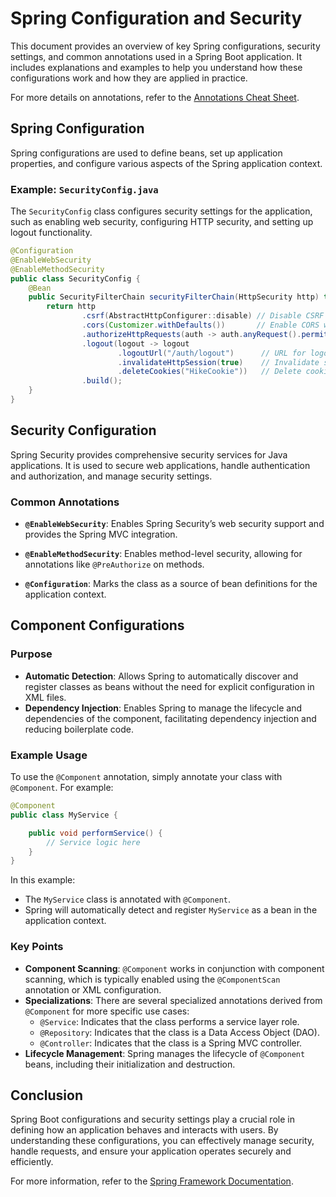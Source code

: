 # Spring Configuration and Security

This document provides an overview of key Spring configurations, security settings, and common annotations used in a Spring Boot application. It includes explanations and examples to help you understand how these configurations work and how they are applied in practice.

For more details on annotations, refer to the [Annotations Cheat Sheet](../../../../../../../extra-resources/AnnotationsCheatSheet.md).

## Spring Configuration

Spring configurations are used to define beans, set up application properties, and configure various aspects of the Spring application context.

### Example: `SecurityConfig.java`

The `SecurityConfig` class configures security settings for the application, such as enabling web security, configuring HTTP security, and setting up logout functionality.

```java
@Configuration
@EnableWebSecurity
@EnableMethodSecurity
public class SecurityConfig {
    @Bean
    public SecurityFilterChain securityFilterChain(HttpSecurity http) throws Exception {
        return http
                .csrf(AbstractHttpConfigurer::disable) // Disable CSRF protection
                .cors(Customizer.withDefaults())       // Enable CORS with default settings
                .authorizeHttpRequests(auth -> auth.anyRequest().permitAll()) // Allow all requests
                .logout(logout -> logout
                        .logoutUrl("/auth/logout")      // URL for logout requests
                        .invalidateHttpSession(true)    // Invalidate session on logout
                        .deleteCookies("HikeCookie"))   // Delete cookies on logout
                .build();
    }
}
```

## Security Configuration

Spring Security provides comprehensive security services for Java applications. It is used to secure web applications, handle authentication and authorization, and manage security settings.

### Common Annotations

- **`@EnableWebSecurity`**: Enables Spring Security’s web security support and provides the Spring MVC integration.

- **`@EnableMethodSecurity`**: Enables method-level security, allowing for annotations like `@PreAuthorize` on methods.

- **`@Configuration`**: Marks the class as a source of bean definitions for the application context.

## Component Configurations

### Purpose

- **Automatic Detection**: Allows Spring to automatically discover and register classes as beans without the need for explicit configuration in XML files.
- **Dependency Injection**: Enables Spring to manage the lifecycle and dependencies of the component, facilitating dependency injection and reducing boilerplate code.

### Example Usage

To use the `@Component` annotation, simply annotate your class with `@Component`. For example:

```java
@Component
public class MyService {

    public void performService() {
        // Service logic here
    }
}
```

In this example:

- The `MyService` class is annotated with `@Component`.
- Spring will automatically detect and register `MyService` as a bean in the application context.

### Key Points

- **Component Scanning**: `@Component` works in conjunction with component scanning, which is typically enabled using the `@ComponentScan` annotation or XML configuration.
- **Specializations**: There are several specialized annotations derived from `@Component` for more specific use cases:
    - `@Service`: Indicates that the class performs a service layer role.
    - `@Repository`: Indicates that the class is a Data Access Object (DAO).
    - `@Controller`: Indicates that the class is a Spring MVC controller.
- **Lifecycle Management**: Spring manages the lifecycle of `@Component` beans, including their initialization and destruction.

## Conclusion

Spring Boot configurations and security settings play a crucial role in defining how an application behaves and interacts with users. By understanding these configurations, you can effectively manage security, handle requests, and ensure your application operates securely and efficiently.

For more information, refer to the [Spring Framework Documentation](https://docs.spring.io/spring-framework/docs/current/reference/html/core.html).